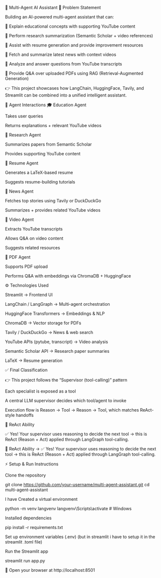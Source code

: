 🚀 Multi-Agent AI Assistant
📌 Problem Statement

Building an AI-powered multi-agent assistant that can:

📖 Explain educational concepts with supporting YouTube content

🔬 Perform research summarization (Semantic Scholar + video references)

📝 Assist with resume generation and provide improvement resources

📰 Fetch and summarize latest news with context videos

🎥 Analyze and answer questions from YouTube transcripts

📄 Provide Q&A over uploaded PDFs using RAG (Retrieval-Augmented Generation)

👉 This project showcases how LangChain, HuggingFace, Tavily, and Streamlit can be combined into a unified intelligent assistant.

🧩 Agent Interactions
🎓 Education Agent

Takes user queries

Returns explanations + relevant YouTube videos

🔬 Research Agent

Summarizes papers from Semantic Scholar

Provides supporting YouTube content

📝 Resume Agent

Generates a LaTeX-based resume

Suggests resume-building tutorials

📰 News Agent

Fetches top stories using Tavily or DuckDuckGo

Summarizes + provides related YouTube videos

🎥 Video Agent

Extracts YouTube transcripts

Allows Q&A on video content

Suggests related resources

📄 PDF Agent

Supports PDF upload

Performs Q&A with embeddings via ChromaDB + HuggingFace

⚙️ Technologies Used

Streamlit → Frontend UI

LangChain / LangGraph → Multi-agent orchestration

HuggingFace Transformers → Embeddings & NLP

ChromaDB → Vector storage for PDFs

Tavily / DuckDuckGo → News & web search

YouTube APIs (pytube, transcript) → Video analysis

Semantic Scholar API → Research paper summaries

LaTeX → Resume generation

✅ Final Classification

👉 This project follows the “Supervisor (tool-calling)” pattern

Each specialist is exposed as a tool

A central LLM supervisor decides which tool/agent to invoke

Execution flow is Reason → Tool → Reason → Tool, which matches ReAct-style handoffs

🔹 ReAct Ability

✅ Yes! Your supervisor uses reasoning to decide the next tool → this is ReAct (Reason + Act) applied through LangGraph tool-calling.


🔹 ReAct Ability → ✅ Yes!
Your supervisor uses reasoning to decide the next tool → this is ReAct (Reason + Act) applied through LangGraph tool-calling.

⚡ Setup & Run Instructions

Clone the repository

git clone https://github.com/your-username/multi-agent-assistant.git
cd multi-agent-assistant


I have Created a virtual environment

python -m venv langvenv
langvenv\Scripts\activate      # Windows


Installed  dependencies

pip install -r requirements.txt


Set up environment variables (.env) (but in streamlit i have to setup it in the streamlit .toml file)


Run the Streamlit app

streamlit run app.py


🎉 Open your browser at http://localhost:8501
